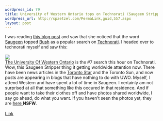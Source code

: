 ```yaml
--- 
wordpress_id: 79
title: University of Western Ontario tops on Technorati (Saugeen Stripper)
wordpress_url: http://spaetzel.com/PermaLink,guid,557.aspx
layout: post
---
```

I was reading <a href="http://onlyinevitable.blogspot.com/2005/12/geen-beats-bush.html">this
        blog post</a> and saw that she noticed that the word <a href="http://technorati.com/search/saugeen">Saugeen</a> topped <a href="http://technorati.com/search/bush">Bush</a> as
        a popular search on <a href="http://technorati.com">Technorati</a>. I headed over
        to technorati myself and saw this:<br />
        <br />
        <a href="http://redune.com/system/files?file=technorati-uwo_l.jpg"><img src="http://redune.com/system/files?file=technorati-uwo_m.jpg"></a>
        <br />
        <a href="http://technorati.com/search/university%20of%20western%20ontario">The University
        Of Western Ontario</a> is the #7 search this hour on Technorati. Wow, this Saugeen
        Stripper thing it getting worldwide attention now. There have been news articles in
        the <a href="http://www.thestar.com/NASApp/cs/ContentServer?pagename=thestar/Layout/Article_Type1&c=Article&cid=1134427836448&call_pageid=968332188492&col=968793972154">Toronto
        Star</a> and the Toronto Sun, and now posts are appearing in blogs that have nothing
        to do with UWO. Myself, I attend Western and have spent a lot of time in Saugeen.
        I certainly am not surprised at all that something like this occured in that residence.
        And if people want to take their clothes off and have photos shared worldwide, I say
        go ahead, do what you want. If you haven't seen the photos yet, they are <a href="http://avrilrulez.buzznet.com/user/archive/">here </a> <strong>NSFW</strong>.<br />
        <br />
        <a href="http://technorati.com/search/university%20of%20western%20ontario">Link</a><img width="0" height="0" src="http://spaetzel.com/aggbug.ashx?id=557" />
